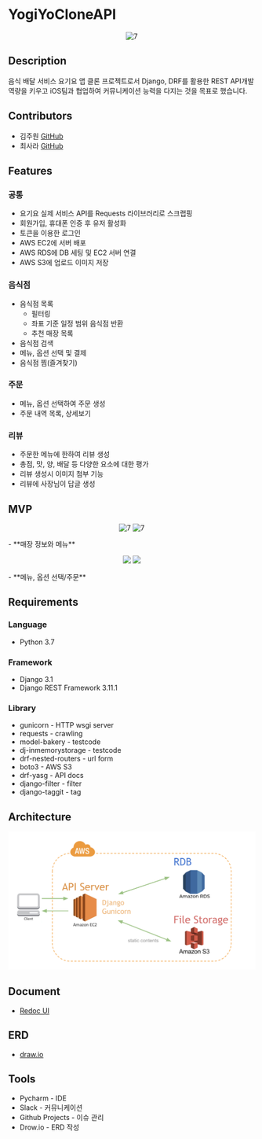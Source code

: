 # YogiYoCloneAPI

<p align="center">
<img width="400" alt="7" src="https://user-images.githubusercontent.com/63357508/95486781-6ce82c00-09ce-11eb-9d6d-08bec966d3d8.jpg"></p>


## Description
음식 배달 서비스 요기요 앱 클론 프로젝트로서 Django, DRF를 활용한 REST API개발 역량을 키우고 iOS팀과 협업하여 커뮤니케이션 능력을 다지는 것을 목표로 했습니다.

## Contributors
- 김주원 [GitHub](https://github.com/Joyykim)
- 최사라 [GitHub](https://github.com/withHappy)

## Features

### 공통
- 요기요 실제 서비스 API를 Requests 라이브러리로 스크랩핑
- 회원가입, 휴대폰 인증 후 유저 활성화
- 토큰을 이용한 로그인
- AWS EC2에 서버 배포
- AWS RDS에 DB 세팅 및 EC2 서버 연결
- AWS S3에 업로드 이미지 저장

### 음식점
- 음식점 목록
	-  필터링
	-  좌표 기준 일정 범위 음식점 반환
	-  추천 매장 목록
- 음식점 검색
- 메뉴, 옵션 선택 및 결제
- 음식점 찜(즐겨찾기)

### 주문
- 메뉴, 옵션 선택하여 주문 생성
- 주문 내역 목록, 상세보기

### 리뷰
- 주문한 메뉴에 한하여 리뷰 생성
- 총점, 맛, 양, 배달 등 다양한 요소에 대한 평가
- 리뷰 생성시 이미지 첨부 기능
- 리뷰에 사장님이 답글 생성

## MVP
<p align="center">
<img width="200" alt="7" src="https://user-images.githubusercontent.com/63357508/95325300-f539d480-08db-11eb-8021-fd5aa8b07752.gif">
<img width="200" alt="7" src="https://user-images.githubusercontent.com/63357508/95326151-164ef500-08dd-11eb-86e7-db04f6a12581.gif">
</p>
- **매장 정보와 메뉴**
<p align="center">
<img width="200" src="https://qussk.github.io/image/gif/yogi1.gif">
<img width="200" src="https://qussk.github.io/image/gif/yogi3.gif">
</p>
- **메뉴, 옵션 선택/주문**

## Requirements

### Language
- Python 3.7

### Framework
- Django 3.1
- Django REST Framework 3.11.1

### Library
- gunicorn - HTTP wsgi server
- requests - crawling
- model-bakery - testcode
- dj-inmemorystorage - testcode
- drf-nested-routers - url form
- boto3 - AWS S3
- drf-yasg - API docs
- django-filter - filter
- django-taggit - tag

## Architecture
![architecture](https://raw.githubusercontent.com/YogiyoCloneTeamProject/YogiYoCloneAPI/develop/readme_image/yogiyo%20architecture.png)

## Document
- [Redoc UI](https://bit.ly/3iD0OHn)

## ERD
- [draw.io](https://drive.google.com/file/d/1ozCishbdkWk1DfW-K6BgQceuMHwHoJWi/view?usp=sharing)

## Tools
- Pycharm - IDE
- Slack - 커뮤니케이션
- Github Projects - 이슈 관리
- Drow.io - ERD 작성
